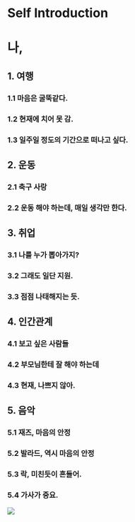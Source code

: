 # Self Introduction


# 나, 

## 1. 여행
### 1.1 마음은 굴뚝같다.
### 1.2 현재에 치어 못 감.
### 1.3 일주일 정도의 기간으로 떠나고 싶다.

## 2. 운동
### 2.1 축구 사랑
### 2.2 운동 해야 하는데, 매일 생각만 한다.

## 3. 취업
### 3.1 나를 누가 뽑아가지?
### 3.2 그래도 일단 지원.
### 3.3 점점 나태해지는 듯.

## 4. 인간관계
### 4.1 보고 싶은 사람들
### 4.2 부모님한테 잘 해야 하는데
### 4.3 현재, 나쁘지 않아.

## 5. 음악
### 5.1 재즈, 마음의 안정
### 5.2 발라드, 역시 마음의 안정
### 5.3 락, 미친듯이 흔들어.
### 5.4 가사가 중요.

![](C:\\Users\\ASUS\\Desktop\\mindmap.jpg)
